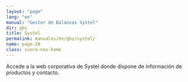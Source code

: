 ```yaml
---
layout: "page"
lang: "en"
manual: "Gestor de Balanzas Systel"
dir: gbs
title: Systel
permalink: manuales/en/gbs/systel/
name: page-28
class: cuora-neo-home
---
```


Accede a la web corporativa de Systel donde dispone de información de productos y contacto.